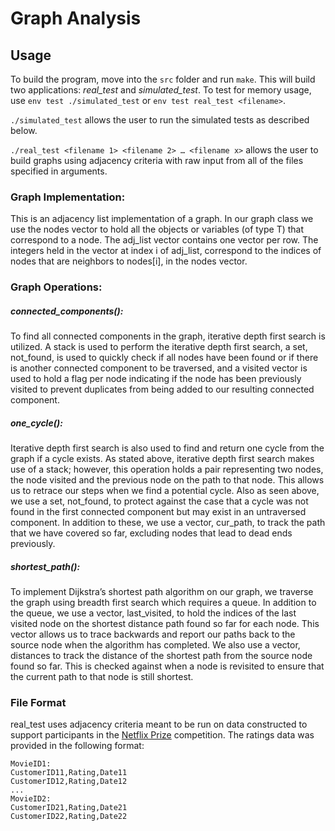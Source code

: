 # Graph Analysis

## Usage
To build the program, move into the `src` folder and run `make`. This will build two applications: *real_test* and *simulated_test*. To test for memory usage, use `env test ./simulated_test` or `env test real_test <filename>`.

`./simulated_test` allows the user to run the simulated tests as described below.

`./real_test <filename 1> <filename 2> … <filename x>` allows the user to build graphs using adjacency criteria with raw input from all of the files specified in arguments.

### Graph Implementation:
This is an adjacency list implementation of a graph. In our graph class we use the nodes vector to hold all the objects or variables (of type T) that correspond to a node. The adj_list vector contains one vector per row. The integers held in the vector at index i of adj_list, correspond to the indices of nodes that are neighbors to nodes[i], in the nodes vector.

### Graph Operations:

##### connected_components():
To find all connected components in the graph, iterative depth first search is utilized. A stack is used to perform the iterative depth first search, a set, not_found, is used to quickly check if all nodes have been found or if there is another connected component to be traversed, and a visited vector is used to hold a flag per node indicating if the node has been previously visited to prevent duplicates from being added to our resulting connected component.

##### one_cycle():
Iterative depth first search is also used to find and return one cycle from the graph if a cycle exists. As stated above, iterative depth first search makes use of a stack; however, this operation holds a pair representing two nodes, the node visited and the previous node on the path to that node. This allows us to retrace our steps when we find a potential cycle. Also as seen above, we use a set, not_found, to protect against the case that a cycle was not found in the first connected component but may exist in an untraversed component. In addition to these, we use a vector, cur_path, to track the path that we have covered so far, excluding nodes that lead to dead ends previously.

##### shortest_path():
To implement Dijkstra’s shortest path algorithm on our graph, we traverse the graph using breadth first search which requires a queue. In addition to the queue, we use a vector, last_visited, to hold the indices of the last visited node on the shortest distance path found so far for each node. This vector allows us to trace backwards and report our paths back to the source node when the algorithm has completed. We also use a vector, distances to track the distance of the shortest path from the source node found so far. This is checked against when a node is revisited to ensure that the current path to that node is still shortest.

### File Format
real_test uses adjacency criteria meant to be run on data constructed to support participants in the [Netflix Prize](http://www.netflixprize.com) competition. The ratings data was provided in the following format:

```
MovieID1:
CustomerID11,Rating,Date11
CustomerID12,Rating,Date12
...
MovieID2:
CustomerID21,Rating,Date21
CustomerID22,Rating,Date22
```
